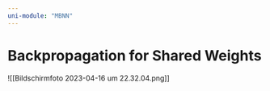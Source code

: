 ```yaml
---
uni-module: "MBNN"
---
```

# Backpropagation for Shared Weights

![[Bildschirm­foto 2023-04-16 um 22.32.04.png]]
